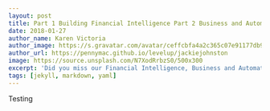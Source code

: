 ```yaml
---
layout: post
title: Part 1 Building Financial Intelligence Part 2 Business and Automation
date: 2018-01-27
author_name: Karen Victoria
author_image: https://s.gravatar.com/avatar/ceffcbfa4a2c365c07e91177db9b618c?s=300
author_url: https://pennymac.github.io/levelup/jackiejohnston
image: https://source.unsplash.com/N7XodRrbzS0/500x300
excerpt: 'Did you miss our Financial Intelligence, Business and Automation LevelUp? Fear not, we recorded it for you.'https://plus.google.com/u/0/photos/101647776743500645609/albums/profile/6236104713297794578?iso=false
tags: [jekyll, markdown, yaml]
---
```

Testing

